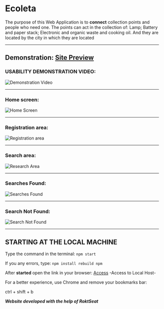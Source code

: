 # Ecoleta
The purpose of this Web Application is to **connect** collection points and people who need one.
The points can act in the collection of: Lamp; Battery and paper stack; Electronic and organic waste and cooking oil. And they are located by the city in which they are located

---

## Demonstration: <a href="https://lucas-henrique-lopes-costa.github.io/Ecoleta/" target="_blank">Site Preview</a>
### USABILITY DEMONSTRATION VIDEO: 
![Demonstration Video](https://github.com/Lucas-Henrique-Lopes-Costa/Ecoleta/blob/master/Ecoleta.gif?raw=true)

---

### Home screen:
![Home Screen](https://user-images.githubusercontent.com/60316602/96302888-e7690b00-0fcf-11eb-830f-bf3be82a1e42.png)

---

### Registration area:
![Registration area](https://user-images.githubusercontent.com/60316602/96302661-8c371880-0fcf-11eb-9d9a-a685a44763d1.png)

---

### Search area:
![Research Area](https://user-images.githubusercontent.com/60316602/96303025-239c6b80-0fd0-11eb-85e5-6a20dffa33e7.png)

---

### Searches Found:
![Searches Found](https://user-images.githubusercontent.com/60316602/96303168-5a728180-0fd0-11eb-9e64-11b771ea20e2.png)

---

### Search Not Found:
![Search Not Found](https://user-images.githubusercontent.com/60316602/96303253-7aa24080-0fd0-11eb-8d21-bdc63aa07194.png)

---

## STARTING AT THE LOCAL MACHINE

Type the command in the terminal: ```npm start```

If you any errors, type:
``
npm install
rebuild npm
``

After **started** open the link in your browser: [Access](http://localhost:5500/) -Access to Local Host-

For a better experience, use Chrome and remove your bookmarks bar:

ctrl + shift + b

__*Website developed with the help of RoktSeat*__
